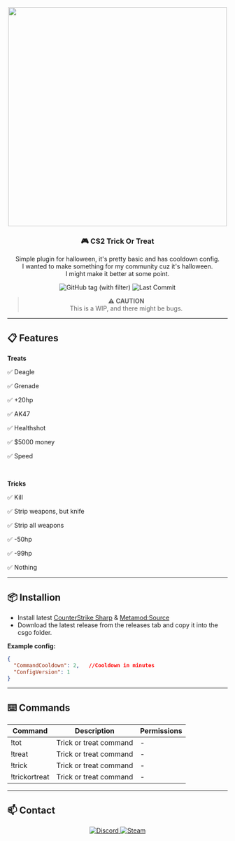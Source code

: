 <div align="center">
  <img src="https://cdn.discordapp.com/attachments/1288158253666144407/1299738757309796474/SCOUTZ_N_KNIVEZ_1.png?ex=671e4b8b&is=671cfa0b&hm=0d2431f0549dcba8a23119d9cc441b62bd7e1d6158e7deb5a4dacad4539df462&" width="500"/>
  <h3>🎮 CS2 Trick Or Treat</h3>
  <p>Simple plugin for halloween, it's pretty basic and has cooldown config.
  <br>I wanted to make something for my community cuz it's halloween.
  <br>I might make it better at some point.</p>
</div>
<div align="center">
  <img src="https://img.shields.io/github/v/tag/asapverneri/CS2-TrickOrTreat?style=for-the-badge&label=Version" alt="GitHub tag (with filter)" />
  <img src="https://img.shields.io/github/last-commit/asapverneri/CS2-TrickOrTreat?style=for-the-badge" alt="Last Commit" />
  <blockquote>
    <strong>⚠️ <span>CAUTION</span></strong>  
    <br><span>This is a WIP, and there might be bugs.</span>
  </blockquote>
</div>

---

## 📋 Features
**Treats**
<p>✅ Deagle</p>
<p>✅ Grenade</p>
<p>✅ +20hp</p>
<p>✅ AK47</p>
<p>✅ Healthshot</p>
<p>✅ $5000 money</p>
<p>✅ Speed</p>
<br>

**Tricks**
<p>✅ Kill</p>
<p>✅ Strip weapons, but knife</p>
<p>✅ Strip all weapons</p>
<p>✅ -50hp</p>
<p>✅ -99hp</p>
<p>✅ Nothing</p>

---

## 📦 Installion

- Install latest [CounterStrike Sharp](https://github.com/roflmuffin/CounterStrikeSharp) & [Metamod:Source](https://www.sourcemm.net/downloads.php/?branch=master)
- Download the latest release from the releases tab and copy it into the csgo folder.

**Example config:**
```json
{
  "CommandCooldown": 2,   //Cooldown in minutes
  "ConfigVersion": 1
}
```

---

## ⌨️ Commands
| Command         | Description                                                          | Permissions |
|-----------------|----------------------------------------------------------------------|-------------|
| !tot            | Trick or treat command                                               | -           |
| !treat          | Trick or treat command                                               | -           |
| !trick          | Trick or treat command                                               | -           |
| !trickortreat   | Trick or treat command                                               | -           |

---

## 📫 Contact

<div align="center">
  <a href="https://discordapp.com/users/367644530121637888">
    <img src="https://img.shields.io/badge/Discord-7289DA?style=for-the-badge&logo=discord&logoColor=white" alt="Discord" />
  </a>
  <a href="https://steamcommunity.com/id/vvernerii/">
    <img src="https://img.shields.io/badge/Steam-000000?style=for-the-badge&logo=steam&logoColor=white" alt="Steam" />
  </a>
</div>